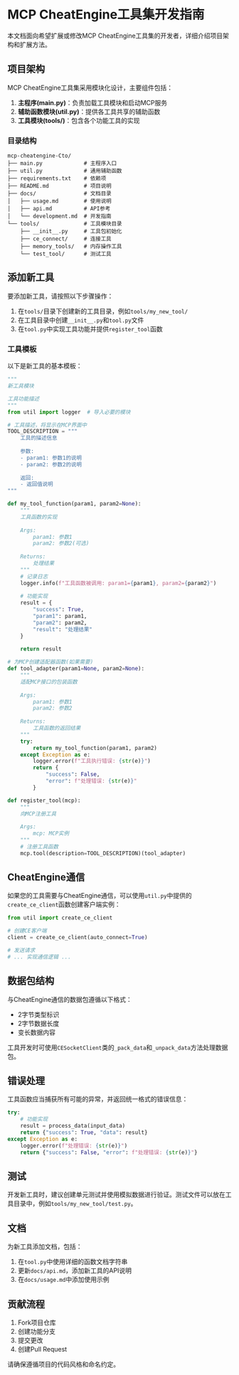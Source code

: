 # MCP CheatEngine工具集开发指南

本文档面向希望扩展或修改MCP CheatEngine工具集的开发者，详细介绍项目架构和扩展方法。

## 项目架构

MCP CheatEngine工具集采用模块化设计，主要组件包括：

1. **主程序(main.py)**：负责加载工具模块和启动MCP服务
2. **辅助函数模块(util.py)**：提供各工具共享的辅助函数
3. **工具模块(tools/)**：包含各个功能工具的实现

### 目录结构

```
mcp-cheatengine-Cto/
├── main.py             # 主程序入口
├── util.py             # 通用辅助函数
├── requirements.txt    # 依赖项
├── README.md           # 项目说明
├── docs/               # 文档目录
│   ├── usage.md        # 使用说明
│   ├── api.md          # API参考
│   └── development.md  # 开发指南
└── tools/              # 工具模块目录
    ├── __init__.py     # 工具包初始化
    ├── ce_connect/     # 连接工具
    ├── memory_tools/   # 内存操作工具
    └── test_tool/      # 测试工具
```

## 添加新工具

要添加新工具，请按照以下步骤操作：

1. 在`tools/`目录下创建新的工具目录，例如`tools/my_new_tool/`
2. 在工具目录中创建`__init__.py`和`tool.py`文件
3. 在`tool.py`中实现工具功能并提供`register_tool`函数

### 工具模板

以下是新工具的基本模板：

```python
"""
新工具模块

工具功能描述
"""
from util import logger  # 导入必要的模块

# 工具描述，将显示在MCP界面中
TOOL_DESCRIPTION = """
    工具的描述信息
    
    参数:
    - param1: 参数1的说明
    - param2: 参数2的说明
    
    返回:
    - 返回值说明
"""

def my_tool_function(param1, param2=None):
    """
    工具函数的实现
    
    Args:
        param1: 参数1
        param2: 参数2(可选)
        
    Returns:
        处理结果
    """
    # 记录日志
    logger.info(f"工具函数被调用: param1={param1}, param2={param2}")
    
    # 功能实现
    result = {
        "success": True,
        "param1": param1,
        "param2": param2,
        "result": "处理结果"
    }
    
    return result

# 为MCP创建适配器函数(如果需要)
def tool_adapter(param1=None, param2=None):
    """
    适配MCP接口的包装函数
    
    Args:
        param1: 参数1
        param2: 参数2
        
    Returns:
        工具函数的返回结果
    """
    try:
        return my_tool_function(param1, param2)
    except Exception as e:
        logger.error(f"工具执行错误: {str(e)}")
        return {
            "success": False,
            "error": f"处理错误: {str(e)}"
        }

def register_tool(mcp):
    """
    向MCP注册工具
    
    Args:
        mcp: MCP实例
    """
    # 注册工具函数
    mcp.tool(description=TOOL_DESCRIPTION)(tool_adapter)
```

## CheatEngine通信

如果您的工具需要与CheatEngine通信，可以使用`util.py`中提供的`create_ce_client`函数创建客户端实例：

```python
from util import create_ce_client

# 创建CE客户端
client = create_ce_client(auto_connect=True)

# 发送请求
# ... 实现通信逻辑 ...
```

## 数据包结构

与CheatEngine通信的数据包遵循以下格式：

- 2字节类型标识
- 2字节数据长度
- 变长数据内容

工具开发时可使用`CESocketClient`类的`_pack_data`和`_unpack_data`方法处理数据包。

## 错误处理

工具函数应当捕获所有可能的异常，并返回统一格式的错误信息：

```python
try:
    # 功能实现
    result = process_data(input_data)
    return {"success": True, "data": result}
except Exception as e:
    logger.error(f"处理错误: {str(e)}")
    return {"success": False, "error": f"处理错误: {str(e)}"}
```

## 测试

开发新工具时，建议创建单元测试并使用模拟数据进行验证。测试文件可以放在工具目录中，例如`tools/my_new_tool/test.py`。

## 文档

为新工具添加文档，包括：

1. 在`tool.py`中使用详细的函数文档字符串
2. 更新`docs/api.md`，添加新工具的API说明
3. 在`docs/usage.md`中添加使用示例

## 贡献流程

1. Fork项目仓库
2. 创建功能分支
3. 提交更改
4. 创建Pull Request

请确保遵循项目的代码风格和命名约定。